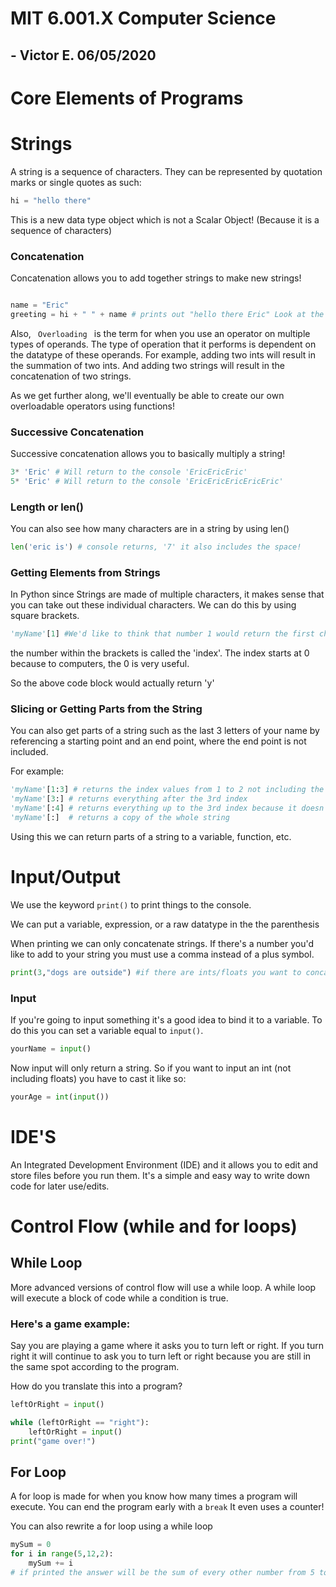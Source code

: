 # MIT 6.001.X Computer Science 

## - Victor E. 06/05/2020

# Core Elements of Programs

# Strings

A string is a sequence of characters. They can be represented by quotation marks or single quotes as such:

```python
hi = "hello there"
```

This is a new data type object which is not a Scalar Object! (Because it is a sequence of characters)

### Concatenation

Concatenation allows you to add together strings to make new strings!

```python

name = "Eric"
greeting = hi + " " + name # prints out "hello there Eric" Look at the previous code block for the value of variable "hi"
```

Also, <code> Overloading </code> is the term for when you use an operator on multiple types of operands. The type of operation that it performs is dependent on the datatype of these operands. For example, adding two ints will result in the summation of two ints. And adding two strings will result in the concatenation of two strings. 

As we get further along, we'll eventually be able to create our own overloadable operators using functions!

### Successive Concatenation

Successive concatenation allows you to basically multiply a string!

```python
3* 'Eric' # Will return to the console 'EricEricEric'
5* 'Eric' # Will return to the console 'EricEricEricEricEric'
```

### Length or len()

You can also see how many characters are in a string by using len()
```python
len('eric is') # console returns, '7' it also includes the space!
```
### Getting Elements from Strings

In Python since Strings are made of multiple characters, it makes sense that you can take out these individual characters. We can do this by using square brackets. 

```python
'myName'[1] #We'd like to think that number 1 would return the first character but it doesnt
```

the number within the brackets is called the 'index'. The index starts at 0 because to computers, the 0 is very useful. 

So the above code block would actually return 'y'

### Slicing or Getting Parts from the String

You can also get parts of a string such as the last 3 letters of your name by referencing a starting point and an end point, where the end point is not included.

For example:

```python
'myName'[1:3] # returns the index values from 1 to 2 not including the 3rd index
'myName'[3:] # returns everything after the 3rd index
'myName'[:4] # returns everything up to the 3rd index because it doesn't include the 4th index
'myName'[:]  # returns a copy of the whole string
```

Using this we can return parts of a string to a variable, function, etc.

# Input/Output

We use the keyword <code>print()</code> to print things to the console.

We can put a variable, expression, or a raw datatype in the the parenthesis

When printing we can only concatenate strings. If there's a number you'd like to add to your string you must use a comma instead of a plus symbol.

```python
print(3,"dogs are outside") #if there are ints/floats you want to concatenate to a string
```

### Input

If you're going to input something it's a good idea to bind it to a variable. To do this you can set a variable equal to <code>input()</code>.

```python
yourName = input()
```

Now input will only return a string. So if you want to input an int (not including floats) you have to cast it like so:

```python
yourAge = int(input())
```

# IDE'S

An Integrated Development Environment (IDE) and it allows you to edit and store files before you run them. It's a simple and easy way to write down code for later use/edits.

# Control Flow (while and for loops)

## While Loop

More advanced versions of control flow will use a while loop. A while loop will execute a block of code while a condition is true. 

### Here's a game example:

Say you are playing a game where it asks you to turn left or right. If you turn right it will continue to ask you to turn left or right because you are still in the same spot according to the program. 

How do you translate this into a program?

```python
leftOrRight = input()

while (leftOrRight == "right"):
    leftOrRight = input()
print("game over!")
```
## For Loop

A for loop is made for when you know how many times a program will execute. 
You can end the program early with a <code>break</code> It even uses a counter!

You can also rewrite a for loop using a while loop

```python
mySum = 0
for i in range(5,12,2):
    mySum += i
# if printed the answer will be the sum of every other number from 5 to (12 - 1)
```

